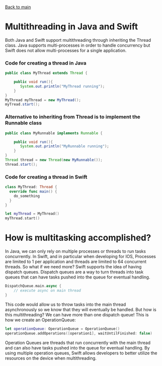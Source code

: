 [Back to main](README.md)
# Multithreading in Java and Swift
Both Java and Swift support multithreading through inheriting the Thread class. Java supports multi-processes in order to handle concurrency but Swift does not allow multi-processes for a single application.

### Code for creating a thread in Java
```Java
public class MyThread extends Thread {

    public void run(){
       System.out.println("MyThread running");
    }
}
MyThread myThread = new MyThread();
myTread.start();
```
### Alternative to inheriting from Thread is to implement the Runnable class
```Java
public class MyRunnable implements Runnable {

    public void run(){
       System.out.println("MyRunnable running");
    }
}
Thread thread = new Thread(new MyRunnable());
thread.start();
```

### Code for creating a thread in Swift
```Swift
class MyThread: Thread {
  override func main() {
    do_something
  }
}

let myThread = MyThread()
myThread.start()
```

# How is multitasking accomplished?
In Java, we can only rely on multiple processes or threads to run tasks concurrently. In Swift, and in particular when developing for IOS, Processes are limited to 1 per application and threads are limited to 64 concurrent threads. So what if we need more? Swift supports the idea of having dispatch queues. Dispatch queues are a way to turn threads into task queues that can have tasks pushed into the queue for eventual handling. 
```Swift
DispatchQueue.main.async {
    // execute async on main thread
}
```
This code would allow us to throw tasks into the main thread asynchronously so we know that they will eventually be handled. But how is this multithreading? We can have more than one dispatch queue! This is how we create an OperationQueue:
```Swift
let operationQueue: OperationQueue = OperationQueue()
operationQueue.addOperations([operation1], waitUntilFinished: false)
```
Operation Queues are threads that run concurrently with the main thread and can also have tasks pushed into the queue for eventual handling. By using multiple operation queues, Swift allows developers to better utilize the resources on the device when multithreading.
